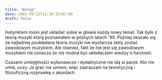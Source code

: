 ```yaml
---
title: "Wstęp"
date: 2001-09-12T13:16:15+01:00
draft: false
---
```


Instynktem moim jest układać sobie w głowie każdy nowy temat. Tak było z teorią
muzyki którą poznawałem w późnych latach '90. Później okazało się że najładniej
poukładana teoria muzyki nie wystarcza żeby zostać zawodowym muzykiem.  Ale
również, fakt że nie jest się zawodowym muzykiem nie oznacza że nie można być
układaczem wiedzy o harmonii.

Czasami umiejętności wykonawcze i dydaktyczne nie idą w parze. Kto nie umie,
uczy. Ja grać nie umiem, więc zapraszam na teoretyczną i filozoficzną rozprawkę
o akordach.
